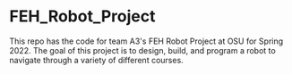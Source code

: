 # FEH_Robot_Project

This repo has the code for team A3's FEH Robot Project at OSU for Spring 2022. The goal of this project is to design, build, and program a robot to navigate through a variety of different courses. 

